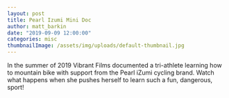 ```yaml
---
layout: post
title: Pearl Izumi Mini Doc
author: matt_barkin
date: "2019-09-09 12:00:00"
categories: misc
thumbnailImage: /assets/img/uploads/default-thumbnail.jpg
---
```


In the summer of 2019 Vibrant Films documented a tri-athlete learning how to mountain bike with support from the Pearl iZumi cycling brand. Watch what happens when she pushes herself to learn such a fun, dangerous, sport!
